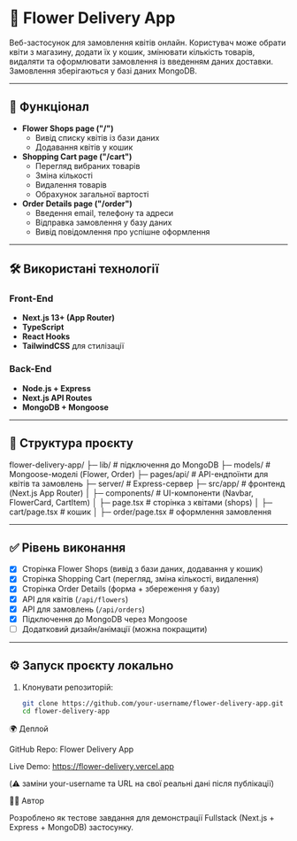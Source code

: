 # 🌸 Flower Delivery App

Веб-застосунок для замовлення квітів онлайн. Користувач може обрати квіти з магазину, додати їх у кошик, змінювати кількість товарів, видаляти та оформлювати замовлення із введенням даних доставки. Замовлення зберігаються у базі даних MongoDB.

---

## 🚀 Функціонал

- **Flower Shops page ("/")**
  - Вивід списку квітів із бази даних
  - Додавання квітів у кошик
- **Shopping Cart page ("/cart")**
  - Перегляд вибраних товарів
  - Зміна кількості
  - Видалення товарів
  - Обрахунок загальної вартості
- **Order Details page ("/order")**
  - Введення email, телефону та адреси
  - Відправка замовлення у базу даних
  - Вивід повідомлення про успішне оформлення

---

## 🛠️ Використані технології

### Front-End

- **Next.js 13+ (App Router)**
- **TypeScript**
- **React Hooks**
- **TailwindCSS** для стилізації

### Back-End

- **Node.js + Express**
- **Next.js API Routes**
- **MongoDB + Mongoose**

---

## 📂 Структура проєкту

flower-delivery-app/
├─ lib/ # підключення до MongoDB
├─ models/ # Mongoose-моделі (Flower, Order)
├─ pages/api/ # API-ендпоїнти для квітів та замовлень
├─ server/ # Express-сервер
├─ src/app/ # фронтенд (Next.js App Router)
│ ├─ components/ # UI-компоненти (Navbar, FlowerCard, CartItem)
│ ├─ page.tsx # сторінка з квітами (shops)
│ ├─ cart/page.tsx # кошик
│ ├─ order/page.tsx # оформлення замовлення

---

## ✅ Рівень виконання

- [x] Сторінка Flower Shops (вивід з бази даних, додавання у кошик)
- [x] Сторінка Shopping Cart (перегляд, зміна кількості, видалення)
- [x] Сторінка Order Details (форма + збереження у базу)
- [x] API для квітів (`/api/flowers`)
- [x] API для замовлень (`/api/orders`)
- [x] Підключення до MongoDB через Mongoose
- [ ] Додатковий дизайн/анімації (можна покращити)

---

## ⚙️ Запуск проєкту локально

1. Клонувати репозиторій:
   ```bash
   git clone https://github.com/your-username/flower-delivery-app.git
   cd flower-delivery-app
   ```

🌍 Деплой

GitHub Repo: Flower Delivery App

Live Demo: https://flower-delivery.vercel.app

(⚠️ заміни your-username та URL на свої реальні дані після публікації)

👩‍💻 Автор

Розроблено як тестове завдання для демонстрації Fullstack (Next.js + Express + MongoDB) застосунку.
